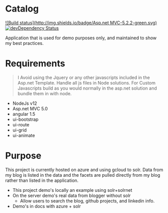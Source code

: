Catalog
============

[![Build status](http://img.shields.io/badge/Asp.net MVC-5.2.2-green.svg)](http://www.asp.net/mvc)
[![devDependency Status](https://david-dm.org/fassetar/Catalog/dev-status.svg)](https://david-dm.org/fassetar/Catalog?type=dev)

Application that is used for demo purposes only, and maintained to show my best practices.

Requirements
============
> I Avoid using the Jquery or any other javascripts included in the Asp.net Template. Handle all js files in Node solutions.
 For Custom Javascripts build as you would normally in the asp.net solution and bundle them in with node.
 
 - NodeJs v12
 - Asp.net MVC 5.0
 - angular 1.5
 - ui-bootstrap
 - ui-route
 - ui-grid
 - ui-animate

Purpose
============
 This project is currently hosted on azure and using gcloud to solr. Data from my blog is listed in the data and the facets are pulled directly from my blog rather than listed in the application.
 
  - This project demo's locally an example using solr+solrnet
 - On the server demo's real data from blogger without solr 
   - Allow users to search the blog, github projects, and linkedin info.
 - Demo's in docs with azure + solr
